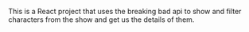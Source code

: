 This is a React project that uses the breaking bad api to show and filter characters from the show and get us the details of them.
